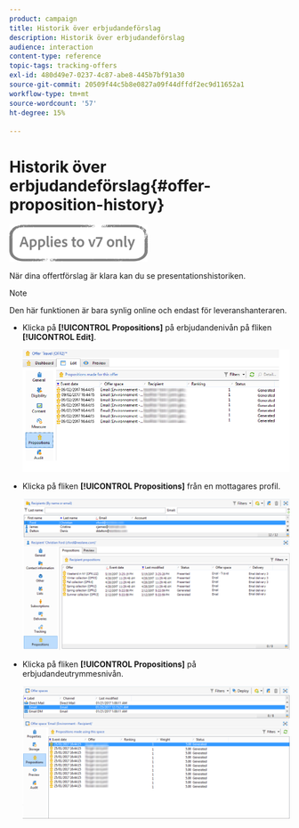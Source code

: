 ```yaml
---
product: campaign
title: Historik över erbjudandeförslag
description: Historik över erbjudandeförslag
audience: interaction
content-type: reference
topic-tags: tracking-offers
exl-id: 480d49e7-0237-4c87-abe8-445b7bf91a30
source-git-commit: 20509f44c5b8e0827a09f44dffdf2ec9d11652a1
workflow-type: tm+mt
source-wordcount: '57'
ht-degree: 15%

---
```


# Historik över erbjudandeförslag{#offer-proposition-history}

![](../../assets/v7-only.svg)

När dina offertförslag är klara kan du se presentationshistoriken.

>[!NOTE]
>
>Den här funktionen är bara synlig online och endast för leveranshanteraren.

* Klicka på **[!UICONTROL Propositions]** på erbjudandenivån på fliken **[!UICONTROL Edit]**.

   ![](assets/offer_followup_006.png)

* Klicka på fliken **[!UICONTROL Propositions]** från en mottagares profil.

   ![](assets/offer_followup_002.png)

* Klicka på fliken **[!UICONTROL Propositions]** på erbjudandeutrymmesnivån.

   ![](assets/offer_space_prop_001_b.png)
